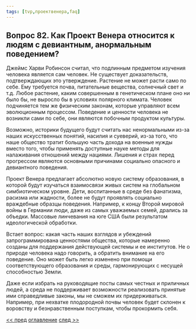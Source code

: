 ```yaml
---
tags: [tvp,проектвенера,faq]
---
```

## Вопрос 82. Как Проект Венера относится к людям с девиантным, анормальным поведением?

Джеймс Харви Робинсон считал, что подлинным предметом изучения человека является сам человек. Не существует доказательств, подтверждающих это утверждение. Растение не может расти само по себе. Ему требуется почва, питательные вещества, солнечный свет и т.д. Любое растение, каким совершенным в генетическом плане оно ни было бы, не выросло бы в условиях полярного климата. Человек подчиняется тем же физическим законам, которые управляют всем эволюционным процессом. Поведение и ценности человека не возникли сами по себе, они являются побочным продуктом культуры.

Возможно, историки будущего будут считать нас ненормальными из-за наших искусственных понятий, насилия и суеверий, из-за того, что наше общество тратит большую часть дохода на военные нужды вместо того, чтобы применять доступные науке методы для налаживания отношений между нациями. Лишения и страх перед прогрессом являются основными причинами социально опасного и девиантного поведения.

Проект Венера предлагает абсолютно новую систему образования, в которой будут изучаться взаимосвязи живых систем на глобальном симбиотическом уровне. Дети, воспитанные в среде без фанатизма, расизма или жадности, более не будут проявлять социально враждебные образцы поведения. Например, к концу Второй мировой войны в Германии люди, даже из самых уважаемых семей, дрались за объедки. Массовые линчевания на юге США были результатом идеологической обработки.

Встает вопрос: какая часть наших взглядов и убеждений запрограммирована ценностями общества, которые намеренно созданы для поддержания действующей системы и ее институтов. Не о природе человека надо говорить, а обратить внимание на его поведение. Оно может быть легко изменено при помощи соответствующего образования и среды, гармонирующих с несущей способностью Земли.

Даже если избрать на руководящие посты самых честных и приличных людей, а среда не поддерживает возможности реализовать принятые ими справедливые законы, мы не сможем их придерживаться. Например, при нехватке плодородной почвы человек будет склонен к воровству и безнравственным поступкам, чтобы прокормить себя.

[<< пред](Вопрос%2081.%20Как%20в%20эту%20систему%20впишутся%20неуправляемые%20подростки%20Чем%20они%20будут%20заниматься.md) [оглавление](FAQ%20%D0%BF%D0%BE%20%D0%BF%D1%80%D0%BE%D0%B5%D0%BA%D1%82%D1%83%20%C2%AB%D0%92%D0%B5%D0%BD%D0%B5%D1%80%D0%B0%C2%BB.md) [след >>](Вопрос%2083.%20Что%20же%20делать%20с%20агитаторами%20и%20недовольными%20мятежниками,%20которые%20получили%20нормальное%20по%20современным%20меркам%20воспитание.md)